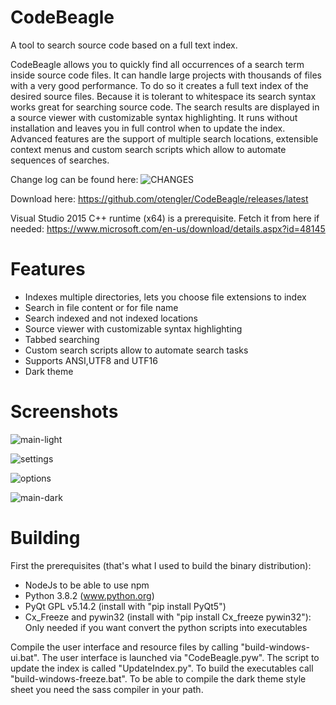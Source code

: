 # CodeBeagle
A tool to search source code based on a full text index.

CodeBeagle allows you to quickly find all occurrences of a search term inside source code files. It can handle large projects with thousands of files with a very good performance. To do so it creates a full text index of the desired source files. Because it is tolerant to whitespace its search syntax works great for searching source code. The search results are displayed in a source viewer with customizable syntax highlighting. It runs without installation and leaves you in full control when to update the index. Advanced features are the support of multiple search locations, extensible context menus and custom search scripts which allow to automate sequences of searches.

Change log can be found here: ![CHANGES](/CHANGES)

Download here: https://github.com/otengler/CodeBeagle/releases/latest

Visual Studio 2015 C++ runtime (x64) is a prerequisite. Fetch it from here if needed: https://www.microsoft.com/en-us/download/details.aspx?id=48145

# Features
- Indexes multiple directories, lets you choose file extensions to index
- Search in file content or for file name
- Search indexed and not indexed locations
- Source viewer with customizable syntax highlighting
- Tabbed searching
- Custom search scripts allow to automate search tasks
- Supports ANSI,UTF8 and UTF16
- Dark theme

# Screenshots

![main-light](/../screenshots/screenshots/main-light.png?raw=true "Main windows (light theme)")

![settings](/../screenshots/screenshots/settings.png?raw=true "Settings")

![options](/../screenshots/screenshots/options.png?raw=true "Options")

![main-dark](/../screenshots/screenshots/main-dark.png?raw=true "Main windows (dark theme)")

# Building

First the prerequisites (that's what I used to build the binary distribution):
- NodeJs to be able to use npm
- Python 3.8.2 (www.python.org)
- PyQt GPL v5.14.2 (install with "pip install PyQt5")
- Cx_Freeze and pywin32 (install with "pip install Cx_freeze pywin32"):
    Only needed if you want convert the python scripts into executables

Compile the user interface and resource files by calling "build-windows-ui.bat". The user interface is launched via "CodeBeagle.pyw". The script to update the index is called "UpdateIndex.py".
To build the executables call "build-windows-freeze.bat". To be able to compile the dark theme style sheet you need the sass compiler in your path.
